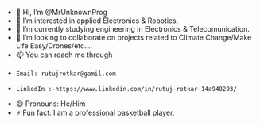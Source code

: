 - 👋 Hi, I’m @MrUnknownProg  
- 👀 I’m interested in applied Electronics & Robotics.
- 🌱 I’m currently studying engineering in Electronics & Telecomunication.
- 💞️ I’m looking to collaborate on projects related to Climate Change/Make Life Easy/Drones/etc....
- 📫 You can reach me through
-     Email:-rutujrotkar@gamil.com
-     LinkedIn :-https://www.linkedin.com/in/rutuj-rotkar-14a948293/
- 😄 Pronouns: He/Him
- ⚡ Fun fact: I am a professional basketball player.

<!---
MrUnknownProg/MrUnknownProg is a ✨ special ✨ repository because its `README.md` (this file) appears on your GitHub profile.
You can click the Preview link to take a look at your changes.
--->
